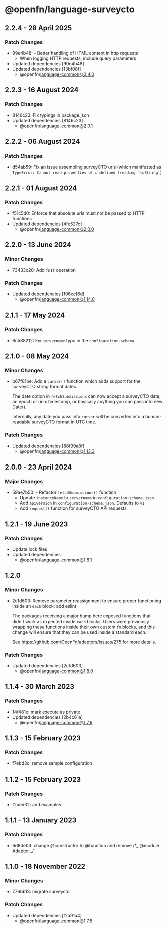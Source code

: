 # @openfn/language-surveycto

## 2.2.4 - 28 April 2025

### Patch Changes

* 99e4b48: - Better handling of HTML content in http requests
  * When logging HTTP requests, include query parameters
* Updated dependencies \[99e4b48]
* Updated dependencies \[13bf08f]
  * @openfn/language-common@2.4.0

## 2.2.3 - 16 August 2024

### Patch Changes

* 8146c23: Fix typings in package.json
* Updated dependencies \[8146c23]
  * @openfn/language-common@2.0.1

## 2.2.2 - 06 August 2024

### Patch Changes

* d54ab59: Fix an issue assembling surveyCTO urls (which manifested as
  `TypeError: Cannot read properties of undefined (reading 'toString'`)

## 2.2.1 - 01 August 2024

### Patch Changes

* f51c5d0: Enforce that absolute urls must not be passed to HTTP functions
* Updated dependencies \[4fe527c]
  * @openfn/language-common@2.0.0

## 2.2.0 - 13 June 2024

### Minor Changes

* 73433c20: Add `fnIf` operation

### Patch Changes

* Updated dependencies \[106ecf6d]
  * @openfn/language-common@1.14.0

## 2.1.1 - 17 May 2024

### Patch Changes

* 6c588212: Fix `servername` typo in the `configuration-schema`

## 2.1.0 - 08 May 2024

### Minor Changes

* b67f81be: Add a `cursor()` function which adds support for the surveyCTO
  string format dates.

  The date option in `fetchSubmissions` can now accept a surveyCTO date, an
  epoch or unix timestamp, or basically anything you can pass into new Date().

  Internally, any date you pass into `cursor` will be converted into a
  human-readable surveyCTO format in UTC time.

### Patch Changes

* Updated dependencies \[88f99a8f]
  * @openfn/language-common@1.13.3

## 2.0.0 - 23 April 2024

### Major Changes

* 59ae7b50: - Refactor `fetchSubmissions()` function
  * Update `instanceName` to `servername` in `configuration-schema.json`
  * Add `apiVersion` in `configuration-schema.json`. Defaults to `v1`
  * Add `request()` function for surveyCTO API requests

## 1.2.1 - 19 June 2023

### Patch Changes

* Update lock files
* Updated dependencies
  * @openfn/language-common@1.8.1

## 1.2.0

### Minor Changes

* 2c1d603: Remove parameter reassignment to ensure proper functioning inside an
  `each` block; add eslint

  The packages receiving a major bump here exposed functions that didn't work as
  expected inside `each` blocks. Users were previously wrapping these functions
  inside their own custom `fn` blocks, and this change will ensure that they can
  be used inside a standard each.

  See https://github.com/OpenFn/adaptors/issues/275 for more details.

### Patch Changes

* Updated dependencies \[2c1d603]
  * @openfn/language-common@1.8.0

## 1.1.4 - 30 March 2023

### Patch Changes

* 14f481e: mark execute as private
* Updated dependencies \[2b4c61a]
  * @openfn/language-common@1.7.6

## 1.1.3 - 15 February 2023

### Patch Changes

* f7ebd3c: remove sample configuration

## 1.1.2 - 15 February 2023

### Patch Changes

* f2aed32: add examples

## 1.1.1 - 13 January 2023

### Patch Changes

* 6d8de03: change @constructor to @function and remove /\*\_ @module Adaptor \_/

## 1.1.0 - 18 November 2022

### Minor Changes

* 776bb13: migrate surveycto

### Patch Changes

* Updated dependencies \[f2a91a4]
  * @openfn/language-common@1.7.5
